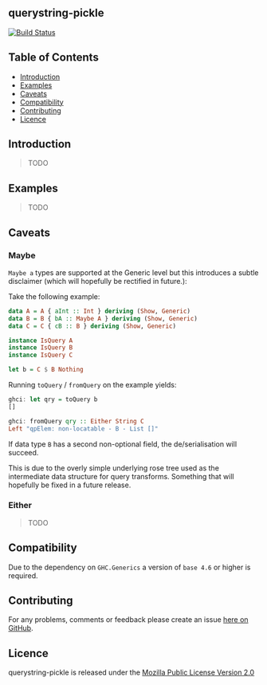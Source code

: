 ## querystring-pickle

[![Build Status](https://secure.travis-ci.org/brendanhay/querystring-pickle.png)](http://travis-ci.org/brendanhay/querystring-pickle)


## Table of Contents

* [Introduction](#introduction)
* [Examples](#examples)
* [Caveats](#caveats)
* [Compatibility](#compatibility)
* [Contributing](#contributing)
* [Licence](#licence)


## Introduction

> TODO


## Examples

> TODO


## Caveats

### Maybe

`Maybe a` types are supported at the Generic level but this introduces a subtle
disclaimer (which will hopefully be rectified in future.):

Take the following example:

```haskell
data A = A { aInt :: Int } deriving (Show, Generic)
data B = B { bA :: Maybe A } deriving (Show, Generic)
data C = C { cB :: B } deriving (Show, Generic)

instance IsQuery A
instance IsQuery B
instance IsQuery C

let b = C $ B Nothing
```

Running `toQuery` / `fromQuery` on the example yields:

```haskell
ghci: let qry = toQuery b
[]

ghci: fromQuery qry :: Either String C
Left "qpElem: non-locatable - B - List []"
```

If data type `B` has a second non-optional field, the de/serialisation
will succeed.

This is due to the overly simple underlying rose tree used
as the intermediate data structure for query transforms.
Something that will hopefully be fixed in a future release.

### Either

> TODO


## Compatibility

Due to the dependency on `GHC.Generics` a version of `base 4.6` or higher is required.


## Contributing

For any problems, comments or feedback please create an issue [here on GitHub](github.com/brendanhay/querystring-pickle/issues).


## Licence

querystring-pickle is released under the [Mozilla Public License Version 2.0](http://www.mozilla.org/MPL/)
